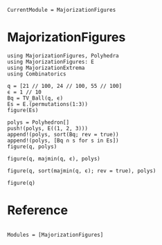 ```@meta
CurrentModule = MajorizationFigures
```

# MajorizationFigures

```@example 1
using MajorizationFigures, Polyhedra
using MajorizationFigures: E
using MajorizationExtrema
using Combinatorics

q = [21 // 100, 24 // 100, 55 // 100]
ϵ = 1 // 10
Bq = TV_Ball(q, ϵ)
Es = E.(permutations(1:3))
figure(Es)
```

```@example 1
polys = Polyhedron[]
push!(polys, E((1, 2, 3)))
append!(polys, sort(Bq; rev = true))
append!(polys, [Bq ∩ s for s in Es])
figure(q, polys)
```

```@example 1
figure(q, majmin(q, ϵ), polys)
```

```@example 1
figure(q, sort(majmin(q, ϵ); rev = true), polys)
```

```@example 1
figure(q)
```

# Reference
```@index
```

```@autodocs
Modules = [MajorizationFigures]
```
